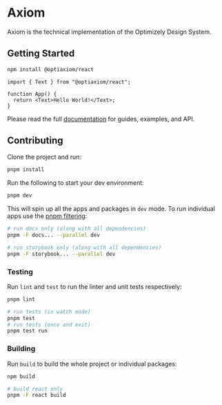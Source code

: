 # Axiom

Axiom is the technical implementation of the Optimizely Design System.

## Getting Started

```sh
npm install @optiaxiom/react
```

```tsx
import { Text } from "@optiaxiom/react";

function App() {
  return <Text>Hello World!</Text>;
}
```

Please read the full [documentation](https://optimizely-axiom.github.io/optiaxiom/) for guides, examples, and API.

## Contributing

Clone the project and run:

```sh
pnpm install
```

Run the following to start your dev environment:

```sh
pnpm dev
```

This will spin up all the apps and packages in `dev` mode. To run individual apps use the [pnpm filtering](https://pnpm.io/filtering):

```sh
# run docs only (along with all dependencies)
pnpm -F docs... --parallel dev

# run storybook only (along with all dependencies)
pnpm -F storybook... --parallel dev
```

### Testing

Run `lint` and `test` to run the linter and unit tests respectively:

```sh
pnpm lint

# run tests (in watch mode)
pnpm test
# run tests (once and exit)
pnpm test run
```

### Building

Run `build` to build the whole project or individual packages:

```sh
npm build

# build react only
pnpm -F react build
```
